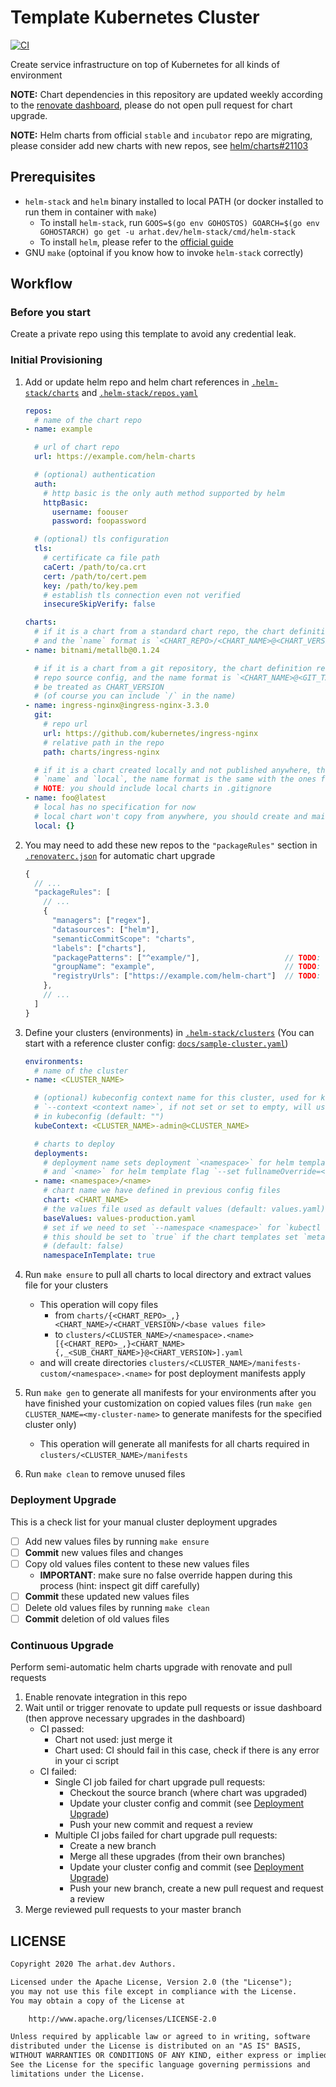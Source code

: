 # Template Kubernetes Cluster

[![CI](https://github.com/arhat-dev/template-kubernetes-cluster/workflows/CI/badge.svg)](https://github.com/arhat-dev/template-kubernetes-cluster/actions?query=workflow%3ACI)

Create service infrastructure on top of Kubernetes for all kinds of environment

__NOTE:__ Chart dependencies in this repository are updated weekly according to the [renovate dashboard](https://github.com/arhat-dev/template-kubernetes-cluster/issues/20), please do not open pull request for chart upgrade.

__NOTE:__ Helm charts from official `stable` and `incubator` repo are migrating, please consider add new charts with new repos, see [helm/charts#21103](https://github.com/helm/charts/issues/21103)

## Prerequisites

- `helm-stack` and `helm` binary installed to local PATH (or docker installed to run them in container with `make`)
  - To install `helm-stack`, run `GOOS=$(go env GOHOSTOS) GOARCH=$(go env GOHOSTARCH) go get -u arhat.dev/helm-stack/cmd/helm-stack`
  - To install `helm`, please refer to the [official guide](https://helm.sh/docs/intro/install/)
- GNU `make` (optoinal if you know how to invoke `helm-stack` correctly)

## Workflow

### Before you start

Create a private repo using this template to avoid any credential leak.

### Initial Provisioning

1. Add or update helm repo and helm chart references in [`.helm-stack/charts`](./.helm-stack/charts) and [`.helm-stack/repos.yaml`](./.helm-stack/repos.yaml)

   ```yaml
   repos:
     # name of the chart repo
   - name: example

     # url of chart repo
     url: https://example.com/helm-charts

     # (optional) authentication
     auth:
       # http basic is the only auth method supported by helm
       httpBasic:
         username: foouser
         password: foopassword

     # (optional) tls configuration
     tls:
       # certificate ca file path
       caCert: /path/to/ca.crt
       cert: /path/to/cert.pem
       key: /path/to/key.pem
       # establish tls connection even not verified
       insecureSkipVerify: false

   charts:
     # if it is a chart from a standard chart repo, the chart definition only requires `name`
     # and the `name` format is `<CHART_REPO>/<CHART_NAME>@<CHART_VERSION>`
   - name: bitnami/metallb@0.1.24

     # if it is a chart from a git repository, the chart definition requires `name` and `git`
     # repo source config, and the name format is `<CHART_NAME>@<GIT_TAG>` where GIT_TAG will
     # be treated as CHART_VERSION
     # (of course you can include `/` in the name)
   - name: ingress-nginx@ingress-nginx-3.3.0
     git:
       # repo url
       url: https://github.com/kubernetes/ingress-nginx
       # relative path in the repo
       path: charts/ingress-nginx

     # if it is a chart created locally and not published anywhere, the chart definition requires
     # `name` and `local`, the name format is the same with the ones from git repo
     # NOTE: you should include local charts in .gitignore
   - name: foo@latest
     # local has no specification for now
     # local chart won't copy from anywhere, you should create and maintain it in this repo
     local: {}
   ```

1. You may need to add these new repos to the `"packageRules"` section in [`.renovaterc.json`](./.renovaterc.json) for automatic chart upgrade

   ```js
   {
     // ...
     "packageRules": [
       // ...
       {
         "managers": ["regex"],
         "datasources": ["helm"],
         "semanticCommitScope": "charts",
         "labels": ["charts"],
         "packagePatterns": ["^example/"],                   // TODO: change the prefix
         "groupName": "example",                             // TODO: change the group name
         "registryUrls": ["https://example.com/helm-chart"]  // TODO: change the url (only one url allowed)
       },
       // ...
     ]
   }
   ```

1. Define your clusters (environments) in [`.helm-stack/clusters`](./.helm-stack/clusters) (You can start with a reference cluster config: [`docs/sample-cluster.yaml`](./docs/sample-cluster.yaml))

   ```yaml
   environments:
     # name of the cluster
   - name: <CLUSTER_NAME>

     # (optional) kubeconfig context name for this cluster, used for kubectl apply/delete flag
     # `--context <context name>`, if not set or set to empty, will use default `current-context`
     # in kubeconfig (default: "")
     kubeContext: <CLUSTER_NAME>-admin@<CLUSTER_NAME>

     # charts to deploy
     deployments:
       # deployment name sets deployment `<namespace>` for helm template flag `--namespace <namespace>`
       # and `<name>` for helm template flag `--set fullnameOverride=<name>`
     - name: <namespace>/<name>
       # chart name we have defined in previous config files
       chart: <CHART_NAME>
       # the values file used as default values (default: values.yaml)
       baseValues: values-production.yaml
       # set if we need to set `--namespace <namespace>` for `kubectl apply/delete` commands
       # this should be set to `true` if the chart templates set `metadata.namespace`
       # (default: false)
       namespaceInTemplate: true
   ```

1. Run `make ensure` to pull all charts to local directory and extract values file for your clusters
   - This operation will copy files
     - from `charts/{<CHART_REPO>_,}<CHART_NAME>/<CHART_VERSION>/<base values file>`
     - to `clusters/<CLUSTER_NAME>/<namespace>.<name>[{<CHART_REPO>_,}<CHART_NAME>{,_<SUB_CHART_NAME>}@<CHART_VERSION>].yaml`
   - and will create directories `clusters/<CLUSTER_NAME>/manifests-custom/<namespace>.<name>` for post deployment manifests apply

1. Run `make gen` to generate all manifests for your environments after you have finished your customization on copied values files (run `make gen CLUSTER_NAME=<my-cluster-name>` to generate manifests for the specified cluster only)
   - This operation will generate all manifests for all charts required in `clusters/<CLUSTER_NAME>/manifests`

1. Run `make clean` to remove unused files

### Deployment Upgrade

This is a check list for your manual cluster deployment upgrades

- [ ] Add new values files by running `make ensure`
- [ ] __Commit__ new values files and changes
- [ ] Copy old values files content to these new values files
  - __IMPORTANT__: make sure no false override happen during this process (hint: inspect git diff carefully)
- [ ] __Commit__ these updated new values files
- [ ] Delete old values files by running `make clean`
- [ ] __Commit__ deletion of old values files

### Continuous Upgrade

Perform semi-automatic helm charts upgrade with renovate and pull requests

1. Enable renovate integration in this repo
1. Wait until or trigger renovate to update pull requests or issue dashboard (then approve necessary upgrades in the dashboard)
   - CI passed:
     - Chart not used: just merge it
     - Chart used: CI should fail in this case, check if there is any error in your ci script
   - CI failed:
     - Single CI job failed for chart upgrade pull requests:
       - Checkout the source branch (where chart was upgraded)
       - Update your cluster config and commit (see [Deployment Upgrade](#deployment-upgrade))
       - Push your new commit and request a review
     - Multiple CI jobs failed for chart upgrade pull requests:
       - Create a new branch
       - Merge all these upgrades (from their own branches)
       - Update your cluster config and commit (see [Deployment Upgrade](#deployment-upgrade))
       - Push your new branch, create a new pull request and request a review
1. Merge reviewed pull requests to your master branch

## LICENSE

```txt
Copyright 2020 The arhat.dev Authors.

Licensed under the Apache License, Version 2.0 (the "License");
you may not use this file except in compliance with the License.
You may obtain a copy of the License at

    http://www.apache.org/licenses/LICENSE-2.0

Unless required by applicable law or agreed to in writing, software
distributed under the License is distributed on an "AS IS" BASIS,
WITHOUT WARRANTIES OR CONDITIONS OF ANY KIND, either express or implied.
See the License for the specific language governing permissions and
limitations under the License.
```
